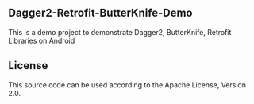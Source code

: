 ## Dagger2-Retrofit-ButterKnife-Demo

This is a demo project to demonstrate Dagger2, ButterKnife, Retrofit Libraries on Android

## License

This source code can be used according to the Apache License, Version 2.0.

